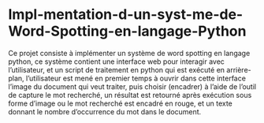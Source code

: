 # Impl-mentation-d-un-syst-me-de-Word-Spotting-en-langage-Python

Ce projet consiste à implémenter un système de word spotting en langage python, ce système contient une interface web pour interagir avec l’utilisateur, et un script de traitement en python qui est exécuté en arrière-plan, l’utilisateur est mené en premier temps à ouvrir dans cette interface l’image du document qui veut traiter, puis choisir (encadrer) à l’aide de l’outil de capture le mot recherché, un résultat est retourné après exécution sous forme d’image ou le mot recherché est encadré en rouge, et un texte donnant le nombre d’occurrence du mot dans le document.
